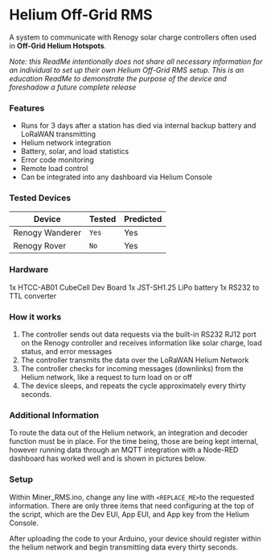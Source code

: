 # Helium Off-Grid RMS
A system to communicate with Renogy solar charge controllers often used in **Off-Grid Helium Hotspots**.

*Note: this ReadMe intentionally does not share all necessary information for an individual to set up their own Helium Off-Grid RMS setup. This is an education ReadMe to demonstrate the purpose of the device and foreshadow a future complete release*

### Features
- Runs for 3 days after a station has died via internal backup battery and LoRaWAN transmitting
- Helium network integration
- Battery, solar, and load statistics
- Error code monitoring
- Remote load control
- Can be integrated into any dashboard via Helium Console

### Tested Devices
|Device                |Tested                          |Predicted                         |
|----------------|-------------------------------|-----------------------------|
|Renogy Wanderer|`Yes`            |Yes            |
|Renogy Rover          |`No`            |Yes            |


### Hardware
1x HTCC-AB01 CubeCell Dev Board
1x JST-SH1.25 LiPo battery
1x RS232 to TTL converter

### How it works
1. The controller sends out data requests via the built-in RS232 RJ12 port on the Renogy controller and receives information like solar charge, load status, and error messages
2. The controller transmits the data over the LoRaWAN Helium Network 
3. The controller checks for incoming messages (downlinks) from the Helium network, like a request to turn load on or off
4. The device sleeps, and repeats the cycle approximately every thirty seconds.

### Additional Information
To route the data out of the Helium network, an integration and decoder function must be in place. For the time being, those are being kept internal, however running data through an MQTT integration with a Node-RED dashboard has worked well and is shown in pictures below.

### Setup

Within Miner_RMS.ino, change any line with `<REPLACE_ME>`to the requested information. There are only three items that need configuring at the top of the script, which are the Dev EUI, App EUI, and App key from the Helium Console.

After uploading the code to your Arduino, your device should register within the helium network and begin transmitting data every thirty seconds.